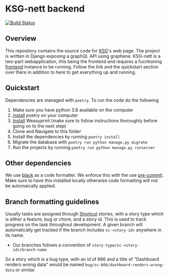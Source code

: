 # KSG-nett backend
[![Build Status](https://travis-ci.org/KSG-IT/ksg-nett.svg?branch=develop)](https://travis-ci.org/KSG-IT/ksg-nett)

## Overview
This repository contains the source code for [KSG](https://www.samfundet.no/kafe-og-serveringsgjengen)'s web page. The project is written in Django exposing a graphQL API using graphene. KSG-nett is a two-part webapplication, this being the frontend and requires a fucntioning [frontend](https://www.github.com/KSG-IT/ksg-nett-frontend) instance to be running. Follow the link and the quickstart section over there in addition to here to get everything up and running.

## Quickstart
Dependencies are managed with `poetry`. To run the code do the following

1. Make sure you have python 3.8 available on the computer
2. [install](https://python-poetry.org/docs/#installation) poetry on your computer
3. [Install](https://doc.courtbouillon.org/weasyprint/stable/first_steps.html#installation) Weasyprint (make sure to follow instructions thoroughly before going on to the next step) 
4. Clone and Navigate to this folder
5. Install the dependencies by running `poetry install`
6. Migrate the database with `poetry run python manage.py migrate`
7. Run the projects by running `poetry run python manage.py runserver`

## Other dependencies
We use [black](https://black.readthedocs.io/en/stable/) as a code formatter. We enforce this with the use [pre-commit](https://pre-commit.com/). Make sure to have this installed locally otherwise code formatting will not be automaically applied. 

## Branch formatting guidelines
Usually tasks are assigned through [Shortcut](https://app.shortcut.io/ksg-it/stories/space) stories, with a story type which is either a feature, bug or chore, and a story id. This is used to track progress on the task throughout development. A given branch will automatically get tracked if the branch includes `sc-<story-id>` anywhere in its name.

- Our branches follows a convention of `story-type/sc-<story-id>/branch-name`

So a story which is a bug type, with an id of 666 and a title of "Dashboard renders wrong data" would be named `bug/sc-666/dashboard-renders-wrong-data` or similar.



